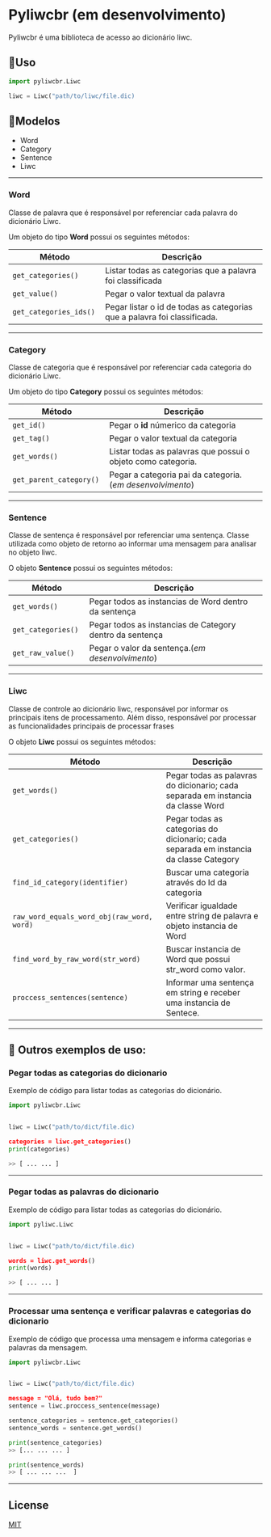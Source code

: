 # Pyliwcbr (em desenvolvimento)

Pyliwcbr é uma biblioteca de acesso ao dicionário liwc.

## 🦾Uso 

```python
import pyliwcbr.Liwc

liwc = Liwc("path/to/liwc/file.dic)

```

## 📄Modelos

- Word
- Category
- Sentence
- Liwc

---
### **Word** 

Classe de palavra que é responsável por referenciar cada palavra do dicionário Liwc.

Um objeto do tipo **Word** possui os seguintes métodos: 

| Método  |  Descrição |
| ------- |-----|
| ```get_categories() ``` | Listar todas as categorias que a palavra foi classificada |
|```get_value() ``` | Pegar o valor textual da palavra |
|```get_categories_ids() ``` | Pegar listar o id de todas as categorias que a palavra foi classificada. |


---
### **Category** 

Classe de categoria que é responsável por referenciar cada categoria do dicionário Liwc.

Um objeto do tipo **Category** possui os seguintes métodos: 

| Método  |  Descrição |
| ------- |-----|
| ```get_id() ``` | Pegar o **id** númerico da categoria |
|```get_tag() ``` | Pegar o valor textual da categoria |
|```get_words() ``` | Listar todas as palavras que possui o objeto como categoria. |
|```get_parent_category() ``` | Pegar a categoria pai da categoria. (*em desenvolvimento*) |

---
### **Sentence** 

Classe de sentença é responsável por referenciar uma sentença. Classe utilizada como objeto de retorno ao informar uma mensagem para analisar no objeto liwc.

O objeto **Sentence** possui os seguintes métodos: 

| Método  |  Descrição |
| ------- |-----|
| ```get_words() ``` | Pegar todos as instancias de Word dentro da sentença  |
|```get_categories() ``` |Pegar todos as instancias de Category dentro da sentença |
|```get_raw_value() ``` | Pegar o valor da sentença.(*em desenvolvimento*) |

---

### **Liwc** 

Classe de controle ao dicionário liwc, responsável por informar os principais itens de processamento. Além disso, responsável por processar as funcionalidades principais de processar frases


O objeto **Liwc** possui os seguintes métodos: 

| Método  |  Descrição |
| ------- |-----|
| ```get_words() ``` | Pegar todas as palavras do dicionario; cada separada em instancia da classe Word|
|```get_categories() ``` |Pegar todas as categorias do dicionario; cada separada em instancia da classe Category |
|```find_id_category(identifier) ``` | Buscar uma categoria através do Id da categoria|
|```raw_word_equals_word_obj(raw_word, word) ``` | Verificar igualdade entre string de palavra e objeto instancia de Word|
|```find_word_by_raw_word(str_word) ``` | Buscar instancia de Word que possui str_word como valor.|
|```proccess_sentences(sentence) ``` |Informar uma sentença em string e receber uma instancia de Sentece.|
---

## 🦕 Outros exemplos de uso:


### **Pegar todas as categorias do dicionario**

Exemplo de código para listar todas as categorias do dicionário.

```python
import pyliwcbr.Liwc


liwc = Liwc("path/to/dict/file.dic)

categories = liwc.get_categories()
print(categories)

>> [ ... ... ]

```
---

### **Pegar todas as palavras do dicionario**

Exemplo de código para listar todas as categorias do dicionário.

```python
import pyliwc.Liwc


liwc = Liwc("path/to/dict/file.dic)

words = liwc.get_words()
print(words)

>> [ ... ... ]

```
---

### **Processar uma sentença e verificar palavras e categorias do dicionario**

Exemplo de código que processa uma mensagem e informa categorias e palavras da mensagem.

```python
import pyliwcbr.Liwc


liwc = Liwc("path/to/dict/file.dic)

message = "Olá, tudo bem?"
sentence = liwc.proccess_sentence(message)

sentence_categories = sentence.get_categories()
sentence_words = sentence.get_words()

print(sentence_categories)
>> [... ... ... ]

print(sentence_words)
>> [ ... ... ...  ]

```
---








## License
[MIT](https://choosealicense.com/licenses/mit/)
